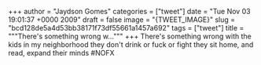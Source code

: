 
+++
author = "Jaydson Gomes"
categories = ["tweet"]
date = "Tue Nov 03 19:01:37 +0000 2009"
draft = false
image = "{TWEET_IMAGE}"
slug = "bcd128de5a4d53bb38171f73df55661a1457a692"
tags = ["tweet"]
title = """There's something wrong w..."""
+++
There's something wrong with the kids in my neighborhood they don't drink or fuck or fight they sit home, and read, expand their minds #NOFX
